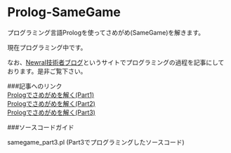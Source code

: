 Prolog-SameGame
===============


プログラミング言語Prologを使ってさめがめ(SameGame)を解きます。

現在プログラミング中です。

なお、[Newral技術者ブログ](http://newral.info/publics/index/79/&anchor_link=page79_341#page79_341)というサイトでプログラミングの過程を記事にしております。是非ご覧下さい。

###記事へのリンク  
[Prologでさめがめを解く(Part1)](http://newral.info/publics/index/79/r_id=260/c_id=341/detail=1/&anchor_link=page79_341_260#page79_341_260)  
[Prologでさめがめを解く(Part2)](http://newral.info/publics/index/79/r_id=262/c_id=341/detail=1/&anchor_link=page79_341_262#page79_341_262)  
[Prologでさめがめを解く(Part3)](http://newral.info/publics/index/79/r_id=262/c_id=341/detail=1/&anchor_link=page79_341_262#page79_341_262)  

###ソースコードガイド

samegame_part3.pl (Part3でプログラミングしたソースコード)  
